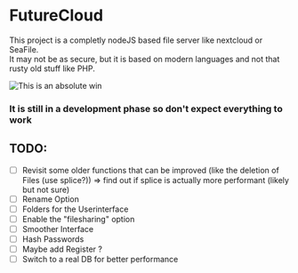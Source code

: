 # FutureCloud
This project is a completly nodeJS based file server like nextcloud or SeaFile.  
It may not be as secure, but it is based on modern languages and not that rusty old stuff like PHP.  
  
![This is an absolute win](https://media1.tenor.com/images/c4bb9246ba107ea847f4bb66b6e0a99c/tenor.gif?itemid=15135962)
  
### **It is still in a development phase so don't expect everything to work**  
  
  ## TODO:
  - [ ] Revisit some older functions that can be improved (like the deletion of Files (use splice?)) => find out if splice is actually more performant (likely but not sure)
  - [ ] Rename Option
  - [ ] Folders for the Userinterface
  - [ ] Enable the "filesharing" option
  - [ ] Smoother Interface
  - [ ] Hash Passwords
  - [ ] Maybe add Register ?
  - [ ] Switch to a real DB for better performance
